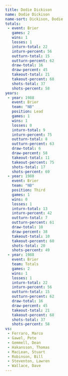 ```yaml
---
title: Dodie Dickison
name: Dodie Dickison
name-sort: Dickison, Dodie
totals:
 - event: Brier
   games: 2
   wins: 1
   losses: 1
   inturn-total: 22
   inturn-percent: 56
   outturn-total: 15
   outturn-percent: 62
   draw-total: 16
   draw-percent: 45
   takeout-total: 21
   takeout-percent: 68
   shots-total: 37
   shots-percent: 58
years:
 - year: 1988
   event: Brier
   team: "NB"
   position: Lead
   games: 1
   wins: 1
   losses: 0
   inturn-total: 9
   inturn-percent: 75
   outturn-total: 8
   outturn-percent: 63
   draw-total: 6
   draw-percent: 58
   takeout-total: 11
   takeout-percent: 75
   shots-total: 17
   shots-percent: 69
 - year: 1988
   event: Brier
   team: "NB"
   position: Third
   games: 1
   wins: 0
   losses: 1
   inturn-total: 13
   inturn-percent: 42
   outturn-total: 7
   outturn-percent: 61
   draw-total: 10
   draw-percent: 38
   takeout-total: 10
   takeout-percent: 60
   shots-total: 20
   shots-percent: 49
 - year: 1988
   event: Brier
   team: Totals
   games: 2
   wins: 1
   losses: 1
   inturn-total: 22
   inturn-percent: 56
   outturn-total: 15
   outturn-percent: 62
   draw-total: 16
   draw-percent: 45
   takeout-total: 21
   takeout-percent: 68
   shots-total: 37
   shots-percent: 58
vs:
 - Ferraro, Marco
 - Gawel, Pete
 - Gemmell, Dean
 - Hakansson, Thomas
 - MacLean, Stuart
 - Robinson, Bill
 - Steventon, Lawren
 - Wallace, Dave
---
```

